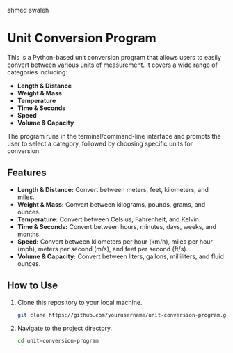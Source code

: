 ahmed swaleh
# Unit Conversion Program

This is a Python-based unit conversion program that allows users to easily convert between various units of measurement. It covers a wide range of categories including:

- **Length & Distance**
- **Weight & Mass**
- **Temperature**
- **Time & Seconds**
- **Speed**
- **Volume & Capacity**

The program runs in the terminal/command-line interface and prompts the user to select a category, followed by choosing specific units for conversion.

## Features

- **Length & Distance:** Convert between meters, feet, kilometers, and miles.
- **Weight & Mass:** Convert between kilograms, pounds, grams, and ounces.
- **Temperature:** Convert between Celsius, Fahrenheit, and Kelvin.
- **Time & Seconds:** Convert between hours, minutes, days, weeks, and months.
- **Speed:** Convert between kilometers per hour (km/h), miles per hour (mph), meters per second (m/s), and feet per second (ft/s).
- **Volume & Capacity:** Convert between liters, gallons, milliliters, and fluid ounces.

## How to Use

1. Clone this repository to your local machine.

    ```bash
    git clone https://github.com/yourusername/unit-conversion-program.git
    ```

2. Navigate to the project directory.

    ```bash
    cd unit-conversion-program
    ``
